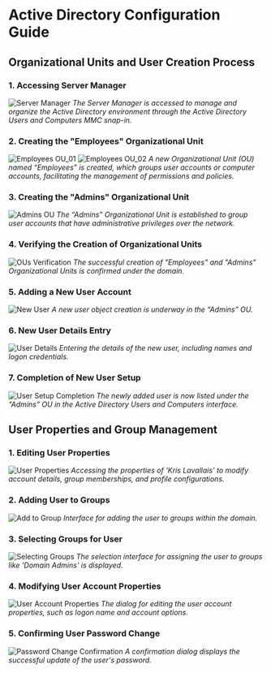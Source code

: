 # Active Directory Configuration Guide

## Organizational Units and User Creation Process

### 1. Accessing Server Manager
![Server Manager](https://github.com/KLavallais/KLavallais/blob/main/images/ADConfig_01.png?raw=true)
*The Server Manager is accessed to manage and organize the Active Directory environment through the Active Directory Users and Computers MMC snap-in.*

### 2. Creating the "Employees" Organizational Unit
![Employees OU_01](https://github.com/KLavallais/KLavallais/blob/main/images/ADConfig_04.png?raw=true)
![Employees OU_02](https://github.com/KLavallais/KLavallais/blob/main/images/ADConfig_06.png?raw=true)
*A new Organizational Unit (OU) named “Employees” is created, which groups user accounts or computer accounts, facilitating the management of permissions and policies.*

### 3. Creating the "Admins" Organizational Unit
![Admins OU](https://github.com/KLavallais/KLavallais/blob/main/images/ADConfig_07.png?raw=true)
*The “Admins” Organizational Unit is established to group user accounts that have administrative privileges over the network.*

### 4. Verifying the Creation of Organizational Units
![OUs Verification](https://github.com/KLavallais/KLavallais/blob/main/images/ADConfig_08.png?raw=true)
*The successful creation of "Employees" and "Admins" Organizational Units is confirmed under the domain.*

### 5. Adding a New User Account
![New User](https://github.com/KLavallais/KLavallais/blob/main/images/ADConfig_09.png?raw=true)
*A new user object creation is underway in the “Admins” OU.*

### 6. New User Details Entry
![User Details](https://github.com/KLavallais/KLavallais/blob/main/images/ADConfig_10.png?raw=true)
*Entering the details of the new user, including names and logon credentials.*

### 7. Completion of New User Setup
![User Setup Completion](https://github.com/KLavallais/KLavallais/blob/main/images/ADConfig_11.png?raw=true)
*The newly added user is now listed under the “Admins” OU in the Active Directory Users and Computers interface.*

## User Properties and Group Management

### 1. Editing User Properties
![User Properties](https://github.com/KLavallais/KLavallais/blob/main/images/ADConfig_13.png?raw=true)
*Accessing the properties of 'Kris Lavallais' to modify account details, group memberships, and profile configurations.*

### 2. Adding User to Groups
![Add to Group](https://github.com/KLavallais/KLavallais/blob/main/images/ADConfig_14.png?raw=true)
*Interface for adding the user to groups within the domain.*

### 3. Selecting Groups for User
![Selecting Groups](https://github.com/KLavallais/KLavallais/blob/main/images/ADConfig_15.png?raw=true)
*The selection interface for assigning the user to groups like 'Domain Admins' is displayed.*

### 4. Modifying User Account Properties
![User Account Properties](https://github.com/KLavallais/KLavallais/blob/main/images/ADConfig_20.png?raw=true)
*The dialog for editing the user account properties, such as logon name and account options.*

### 5. Confirming User Password Change
![Password Change Confirmation](https://github.com/KLavallais/KLavallais/blob/main/images/ADConfig_21.png?raw=true)
*A confirmation dialog displays the successful update of the user's password.*


